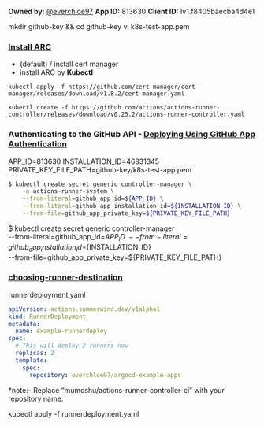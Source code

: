 **Owned by:** [@everchloe97](https://github.com/everchloe97)
**App ID:** 813630
**Client ID:** Iv1.f8405baecba4d4e1

mkdir github-key && cd github-key
vi k8s-test-app.pem
### [Install ARC](https://github.com/actions/actions-runner-controller/blob/master/docs/installing-arc.md)
- (default) / install cert manager
- install ARC by **Kubectl**
```
kubectl apply -f https://github.com/cert-manager/cert-manager/releases/download/v1.8.2/cert-manager.yaml

kubectl create -f https://github.com/actions/actions-runner-controller/releases/download/v0.25.2/actions-runner-controller.yaml
```
### Authenticating to the GitHub API - [Deploying Using GitHub App Authentication](https://github.com/actions/actions-runner-controller/blob/master/docs/authenticating-to-the-github-api.md)
APP_ID=813630
INSTALLATION_ID=46831345
PRIVATE_KEY_FILE_PATH=github-key/k8s-test-app.pem
```bash
$ kubectl create secret generic controller-manager \
    -n actions-runner-system \
    --from-literal=github_app_id=${APP_ID} \
    --from-literal=github_app_installation_id=${INSTALLATION_ID} \
    --from-file=github_app_private_key=${PRIVATE_KEY_FILE_PATH}
```

$ kubectl create secret generic controller-manager \
    --from-literal=github_app_id=${APP_ID} \
    --from-literal=github_app_installation_id=${INSTALLATION_ID} \
    --from-file=github_app_private_key=${PRIVATE_KEY_FILE_PATH}

### [choosing-runner-destination](https://github.com/actions/actions-runner-controller/blob/master/docs/choosing-runner-destination.md)
runnerdeployment.yaml
```yaml
apiVersion: actions.summerwind.dev/v1alpha1
kind: RunnerDeployment
metadata:
  name: example-runnerdeploy
spec:
  # This will deploy 2 runners now
  replicas: 2
  template:
    spec:
      repository: everchloe97/argocd-example-apps
```
*note:- Replace “mumoshu/actions-runner-controller-ci” with your repository name.

kubectl apply -f runnerdeployment.yaml